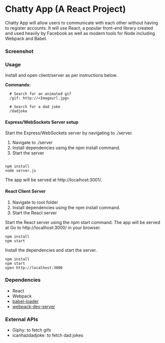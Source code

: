 Chatty App (A React Project)
=====================

Chatty App will allow users to communicate with each other without having to register accounts. It will use React, a popular front-end library created and used heavily by Facebook as well as modern tools for Node including Webpack and Babel.

### Screenshot



### Usage

Install and open client/server as per instructions below.

**Commands:**

```
  # Search for an animated gif
  /gif: http://<Imageurl.jpg>

  # Search for a dad joke
  /dadjoke

```

#### Express/WebSockets Server setup

Start the Express/WebSockets server by navigating to ./server.

1. Navigate to ./server
2. Install dependencies using the npm install command.
3. Start the server

```

npm install
node server.js

```

The app will be served at http://localhost:3001/.

#### React Client Server

1. Navigate to root folder
2. Install dependencies using the npm install command.
3. Start the React server

Start the React server using the npm start command. The app will be served at
Go to http://localhost:3000/ in your browser.

```
npm install
npm start

```

Install the dependencies and start the server.

```
npm install
npm start
open http://localhost:3000
```

### Dependencies

* React
* Webpack
* [babel-loader](https://github.com/babel/babel-loader)
* [webpack-dev-server](https://github.com/webpack/webpack-dev-server)

### External APIs

* Giphy: to fetch gifs
* icanhazdadjoke: to fetch dad jokes